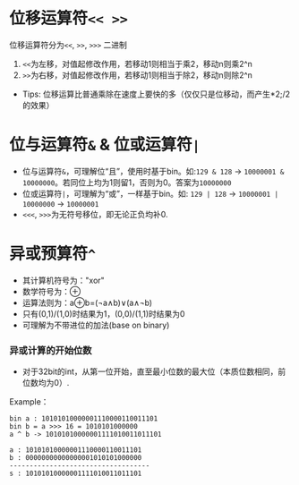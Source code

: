 # 位移运算符`<< >>`
位移运算符分为`<<`, `>>`, `>>>` 二进制 
1. `<<`为左移，对值起修改作用，若移动1则相当于乘2，移动n则乘2^n
2. `>>`为右移，对值起修改作用，若移动1则相当于除2，移动n则除2^n
- Tips: 位移运算比普通乘除在速度上要快的多（仅仅只是位移动，而产生*2;/2的效果）


# 位与运算符`&` & 位或运算符`|`
- 位与运算符`&`，可理解位“且”，使用时基于bin。如:`129 & 128` -> `10000001 & 10000000`。若同位上均为1则留1，否则为0。答案为`10000000`
- 位或运算符`|`，可理解为“或”，一样基于bin。如: `129 | 128` -> `10000001 | 10000000` -> `10000001`
- `<<<`, `>>>`为无符号移位，即无论正负均补0.

# 异或预算符`^`
- 其计算机符号为："xor"
- 数学符号为：⊕
- 运算法则为：a⊕b=(¬a∧b)∨(a∧¬b)
- 只有(0,1)/(1,0)时结果为1，(0,0)/(1,1)时结果为0
- 可理解为不带进位的加法(base on binary)

### 异或计算的开始位数
- 对于32bit的int，从第一位开始，直至最小位数的最大位（本质位数相同，前位数均为0）.

Example：
```
bin a : 10101010000001110000110011101
bin b = a >>> 16 = 1010101000000
a ^ b -> 10101010000001111010011011101

a : 10101010000001110000110011101
b : 00000000000000001010101000000
-----------------------------------
s : 10101010000001111010011011101
```